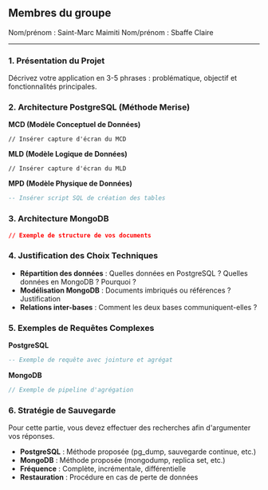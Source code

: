
## Membres du groupe
Nom/prénom : Saint-Marc Maimiti
Nom/prénom : Sbaffe Claire

---

### 1. Présentation du Projet

Décrivez votre application en 3-5 phrases : problématique, objectif et fonctionnalités principales.

### 2. Architecture PostgreSQL (Méthode Merise)

**MCD (Modèle Conceptuel de Données)**

```
// Insérer capture d'écran du MCD
```

**MLD (Modèle Logique de Données)**

```
// Insérer capture d'écran du MLD
```

**MPD (Modèle Physique de Données)**

```sql
-- Insérer script SQL de création des tables
```

### 3. Architecture MongoDB

```json
// Exemple de structure de vos documents
```

### 4. Justification des Choix Techniques

- **Répartition des données** : Quelles données en PostgreSQL ? Quelles données en MongoDB ? Pourquoi ?
- **Modélisation MongoDB** : Documents imbriqués ou références ? Justification
- **Relations inter-bases** : Comment les deux bases communiquent-elles ?

### 5. Exemples de Requêtes Complexes

**PostgreSQL**

```sql
-- Exemple de requête avec jointure et agrégat
```

**MongoDB**

```javascript
// Exemple de pipeline d'agrégation
```

### 6. Stratégie de Sauvegarde
Pour cette partie, vous devez effectuer des recherches afin d'argumenter vos réponses.

- **PostgreSQL** : Méthode proposée (pg_dump, sauvegarde continue, etc.)
- **MongoDB** : Méthode proposée (mongodump, replica set, etc.)
- **Fréquence** : Complète, incrémentale, différentielle
- **Restauration** : Procédure en cas de perte de données